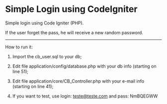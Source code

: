 Simple Login using CodeIgniter
========================

Simple login using Code Igniter (PHP).

If the user forget the pass, he will receive a new random password.

---

How to run it:

1. Import the cb_user.sql to your db;

2. Edit file application/config/database.php with your db info (starting on line 51);

3. Edit file application/core/CB_Controller.php with your e-mail info (starting on line 41);

4. If you want to test, use login: teste@teste.com and pass: NmBQEGWW

